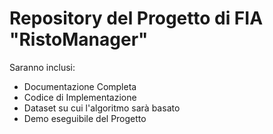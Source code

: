# Repository del Progetto di FIA "RistoManager"
Saranno inclusi:
* Documentazione Completa
* Codice di Implementazione
* Dataset su cui l'algoritmo sarà basato
* Demo eseguibile del Progetto
